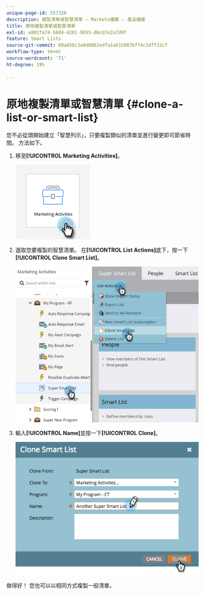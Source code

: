 ```yaml
---
unique-page-id: 557320
description: 複製清單或智慧清單 — Marketo檔案 — 產品檔案
title: 原地複製清單或智慧清單
exl-id: e802fa74-5884-4201-9b55-d6cd7e2a7d9f
feature: Smart Lists
source-git-commit: 09a656c3a0d0002edfa1a61b987bff4c1dff33cf
workflow-type: tm+mt
source-wordcount: '71'
ht-degree: 19%

---
```


# 原地複製清單或智慧清單 {#clone-a-list-or-smart-list}

您不必從頭開始建立「智慧列示」，只要複製類似的清單並進行變更即可節省時間。 方法如下。

1. 移至&#x200B;**[!UICONTROL Marketing Activities]**。

   ![](assets/clone-a-list-or-smart-list-1.png)

1. 選取您要複製的智慧清單。 在&#x200B;**[!UICONTROL List Actions]**&#x200B;底下，按一下&#x200B;**[!UICONTROL Clone Smart List]**。

   ![](assets/clone-a-list-or-smart-list-2.png)

1. 輸入&#x200B;**[!UICONTROL Name]**&#x200B;並按一下&#x200B;**[!UICONTROL Clone]**。

   ![](assets/clone-a-list-or-smart-list-3.png)

做得好！ 您也可以以相同方式複製一般清單。
